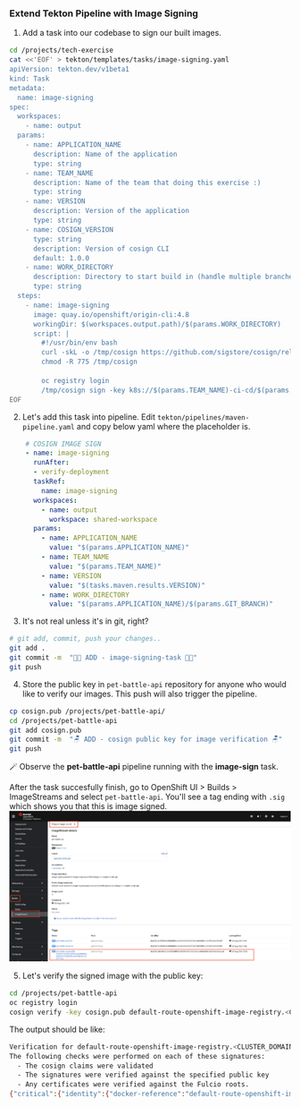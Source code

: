 ### Extend Tekton Pipeline with Image Signing


1. Add a task into our codebase to sign our built images.

```bash
cd /projects/tech-exercise
cat <<'EOF' > tekton/templates/tasks/image-signing.yaml
apiVersion: tekton.dev/v1beta1
kind: Task
metadata:
  name: image-signing
spec:
  workspaces:
    - name: output
  params:
    - name: APPLICATION_NAME
      description: Name of the application
      type: string
    - name: TEAM_NAME
      description: Name of the team that doing this exercise :)
      type: string
    - name: VERSION
      description: Version of the application
      type: string
    - name: COSIGN_VERSION
      type: string
      description: Version of cosign CLI
      default: 1.0.0
    - name: WORK_DIRECTORY
      description: Directory to start build in (handle multiple branches)
      type: string
  steps:
    - name: image-signing
      image: quay.io/openshift/origin-cli:4.8
      workingDir: $(workspaces.output.path)/$(params.WORK_DIRECTORY)
      script: |
        #!/usr/bin/env bash
        curl -skL -o /tmp/cosign https://github.com/sigstore/cosign/releases/download/v$(params.COSIGN_VERSION)/cosign-linux-amd64
        chmod -R 775 /tmp/cosign

        oc registry login
        /tmp/cosign sign -key k8s://$(params.TEAM_NAME)-ci-cd/$(params.TEAM_NAME)-cosign `oc registry info`/$(params.TEAM_NAME)-test/$(params.APPLICATION_NAME):$(params.VERSION)
EOF
```


2. Let's add this task into pipeline. Edit `tekton/pipelines/maven-pipeline.yaml` and copy below yaml where the placeholder is.

```yaml
    # COSIGN IMAGE SIGN 
    - name: image-signing
      runAfter:
      - verify-deployment
      taskRef:
        name: image-signing
      workspaces:
        - name: output
          workspace: shared-workspace
      params:
        - name: APPLICATION_NAME
          value: "$(params.APPLICATION_NAME)"
        - name: TEAM_NAME
          value: "$(params.TEAM_NAME)"
        - name: VERSION
          value: "$(tasks.maven.results.VERSION)"
        - name: WORK_DIRECTORY
          value: "$(params.APPLICATION_NAME)/$(params.GIT_BRANCH)"
```

3. It's not real unless it's in git, right?

```bash
# git add, commit, push your changes..
git add .
git commit -m  "👨‍🎤 ADD - image-signing-task 👨‍🎤"
git push
```

4. Store the public key in `pet-battle-api` repository for anyone who would like to verify our images. This push will also trigger the pipeline.

```bash
cp cosign.pub /projects/pet-battle-api/
cd /projects/pet-battle-api
git add cosign.pub
git commit -m  "🪑 ADD - cosign public key for image verification 🪑"
git push
```

🪄 Observe the **pet-battle-api** pipeline running with the **image-sign** task.

After the task succesfully finish, go to OpenShift UI > Builds > ImageStreams and select `pet-battle-api`. You'll see a tag ending with `.sig` which shows you that this is image signed. 
![cosign-image-signing](images/cosign-image-signing.png)

5. Let's verify the signed image with the public key:

```bash
cd /projects/pet-battle-api
oc registry login
cosign verify -key cosign.pub default-route-openshift-image-registry.<CLUSTER_DOMAIN>/<TEAM_NAME>-cd-cd/pet-battle-api
```

The output should be like:

```bash
Verification for default-route-openshift-image-registry.<CLUSTER_DOMAIN>/<TEAM_NAME>-ci-cd/pet-battle-api --
The following checks were performed on each of these signatures:
  - The cosign claims were validated
  - The signatures were verified against the specified public key
  - Any certificates were verified against the Fulcio roots.
{"critical":{"identity":{"docker-reference":"default-route-openshift-image-registry.<CLUSTER_DOMAIN>/<TEAM_NAME>-ci-cd/pet-battle-api"},"image":{"docker-manifest-digest":"sha256:ec332c568ef608b6f1d2d179d9ac154523fbe412b4f893d76d49d267a7973fea"},"type":"cosign container image signature"},"optional":null}
```